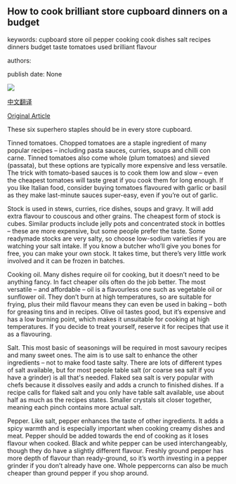 ## How to cook brilliant store cupboard dinners on a budget

keywords: cupboard store oil pepper cooking cook dishes salt recipes dinners budget taste tomatoes used brilliant flavour

authors: 

publish date: None

![](https://ichef.bbci.co.uk/images/ic/1200xn/p06dfy41.jpg)

[中文翻译](How%20to%20cook%20brilliant%20store%20cupboard%20dinners%20on%20a%20budget_zh.md)

[Original Article](https://www.bbc.co.uk/food/articles/what_you_need_in_your_store_cupboard)

These six superhero staples should be in every store cupboard.

Tinned tomatoes. Chopped tomatoes are a staple ingredient of many popular recipes – including pasta sauces, curries, soups and chilli con carne. Tinned tomatoes also come whole (plum tomatoes) and sieved (passata), but these options are typically more expensive and less versatile. The trick with tomato-based sauces is to cook them low and slow – even the cheapest tomatoes will taste great if you cook them for long enough. If you like Italian food, consider buying tomatoes flavoured with garlic or basil as they make last-minute sauces super-easy, even if you’re out of garlic.

Stock is used in stews, curries, rice dishes, soups and gravy. It will add extra flavour to couscous and other grains. The cheapest form of stock is cubes. Similar products include jelly pots and concentrated stock in bottles – these are more expensive, but some people prefer the taste. Some readymade stocks are very salty, so choose low-sodium varieties if you are watching your salt intake. If you know a butcher who’ll give you bones for free, you can make your own stock. It takes time, but there’s very little work involved and it can be frozen in batches.

Cooking oil. Many dishes require oil for cooking, but it doesn’t need to be anything fancy. In fact cheaper oils often do the job better. The most versatile – and affordable – oil is a flavourless one such as vegetable oil or sunflower oil. They don’t burn at high temperatures, so are suitable for frying, plus their mild flavour means they can even be used in baking – both for greasing tins and in recipes. Olive oil tastes good, but it’s expensive and has a low burning point, which makes it unsuitable for cooking at high temperatures. If you decide to treat yourself, reserve it for recipes that use it as a flavouring.

Salt. This most basic of seasonings will be required in most savoury recipes and many sweet ones. The aim is to use salt to enhance the other ingredients – not to make food taste salty. There are lots of different types of salt available, but for most people table salt (or coarse sea salt if you have a grinder) is all that's needed. Flaked sea salt is very popular with chefs because it dissolves easily and adds a crunch to finished dishes. If a recipe calls for flaked salt and you only have table salt available, use about half as much as the recipes states. Smaller crystals sit closer together, meaning each pinch contains more actual salt.

Pepper. Like salt, pepper enhances the taste of other ingredients. It adds a spicy warmth and is especially important when cooking creamy dishes and meat. Pepper should be added towards the end of cooking as it loses flavour when cooked. Black and white pepper can be used interchangeably, though they do have a slightly different flavour. Freshly ground pepper has more depth of flavour than ready-ground, so it’s worth investing in a pepper grinder if you don’t already have one. Whole peppercorns can also be much cheaper than ground pepper if you shop around.